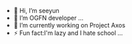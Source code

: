 - 👋 Hi, I’m seeyun
- 👀 I’m OGFN developer ...
- 🌱 I’m currently working on Project Axos 
- ⚡ Fun fact:I'm lazy and I hate school ...

<!---
seeyundev/seeyundev is a ✨ special ✨ repository because its `README.md` (this file) appears on your GitHub profile.
You can click the Preview link to take a look at your changes.
--->

